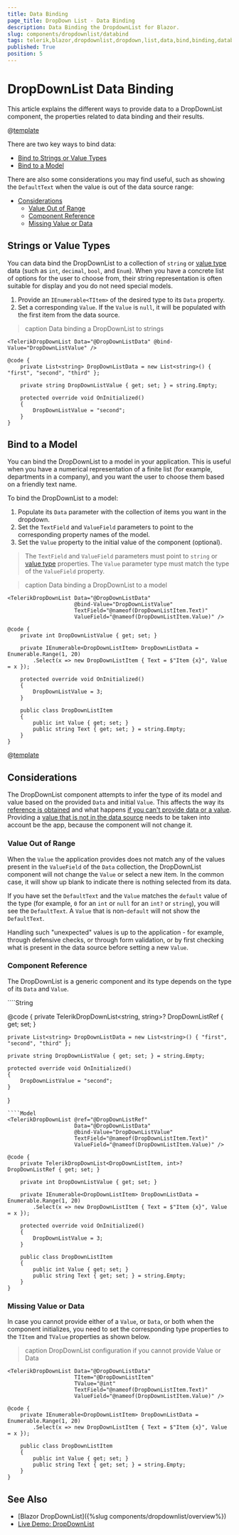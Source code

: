 ```yaml
---
title: Data Binding
page_title: DropDown List - Data Binding
description: Data Binding the DropdownList for Blazor.
slug: components/dropdownlist/databind
tags: telerik,blazor,dropdownlist,dropdown,list,data,bind,binding,databind
published: True
position: 5
---
```


# DropDownList Data Binding

This article explains the different ways to provide data to a DropDownList component, the properties related to data binding and their results.

@[template](/_contentTemplates/common/general-info.md#valuebind-vs-databind-link)

There are two key ways to bind data:

* [Bind to Strings or Value Types](#strings-or-value-types)
* [Bind to a Model](#bind-to-a-model)

There are also some considerations you may find useful, such as showing the `DefaultText` when the value is out of the data source range:

  * [Considerations](#considerations)
    * [Value Out of Range](#value-out-of-range)
    * [Component Reference](#component-reference)
    * [Missing Value or Data](#missing-value-or-data)

## Strings or Value Types

You can data bind the DropDownList to a collection of `string` or [value type](https://learn.microsoft.com/en-us/dotnet/csharp/language-reference/builtin-types/value-types) data (such as `int`, `decimal`, `bool`, and `Enum`). When you have a concrete list of options for the user to choose from, their string representation is often suitable for display and you do not need special models.

1. Provide an `IEnumerable<TItem>` of the desired type to its `Data` property.
1. Set a corresponding `Value`. If the `Value` is `null`, it will be populated with the first item from the data source.

>caption Data binding a DropDownList to strings

````CSHTML
<TelerikDropDownList Data="@DropDownListData" @bind-Value="DropDownListValue" />

@code {
    private List<string> DropDownListData = new List<string>() { "first", "second", "third" };

    private string DropDownListValue { get; set; } = string.Empty;

    protected override void OnInitialized()
    {
        DropDownListValue = "second";
    }
}
````

## Bind to a Model

You can bind the DropDownList to a model in your application. This is useful when you have a numerical representation of a finite list (for example, departments in a company), and you want the user to choose them based on a friendly text name.

To bind the DropDownList to a model:

1. Populate its `Data` parameter with the collection of items you want in the dropdown.
1. Set the `TextField` and `ValueField` parameters to point to the corresponding property names of the model.
1. Set the `Value` property to the initial value of the component (optional).

> The `TextField` and `ValueField` parameters must point to `string` or [value type](https://learn.microsoft.com/en-us/dotnet/csharp/language-reference/builtin-types/value-types) properties. The `Value` parameter type must match the type of the `ValueField` property.

>caption Data binding a DropDownList to a model

````CSHTML
<TelerikDropDownList Data="@DropDownListData"
                     @bind-Value="DropDownListValue"
                     TextField="@nameof(DropDownListItem.Text)"
                     ValueField="@nameof(DropDownListItem.Value)" />

@code {
    private int DropDownListValue { get; set; }

    private IEnumerable<DropDownListItem> DropDownListData = Enumerable.Range(1, 20)
        .Select(x => new DropDownListItem { Text = $"Item {x}", Value = x });

    protected override void OnInitialized()
    {
        DropDownListValue = 3;
    }

    public class DropDownListItem
    {
        public int Value { get; set; }
        public string Text { get; set; } = string.Empty;
    }
}
````

@[template](/_contentTemplates/common/get-model-from-dropdowns.md#get-model-from-dropdowns)

## Considerations

The DropDownList component attempts to infer the type of its model and value based on the provided `Data` and initial `Value`. This affects the way its [reference is obtained](#component-reference) and what happens [if you can't provide data or a value](#missing-value-or-data). Providing a [value that is not in the data source](#value-out-of-range) needs to be taken into account be the app, because the component will not change it.

### Value Out of Range

When the `Value` the application provides does not match any of the values present in the `ValueField` of the `Data` collection, the DropDownList component will not change the `Value` or select a new item. In the common case, it will show up blank to indicate there is nothing selected from its data.

If you have set the `DefaultText` and the `Value` matches the `default` value of the type (for example, `0` for an `int` or `null` for an `int?` or `string`), you will see the `DefaultText`. A `Value` that is non-`default` will not show the `DefaultText`.

Handling such "unexpected" values is up to the application - for example, through defensive checks, or through form validation, or by first checking what is present in the data source before setting a new `Value`.
 
### Component Reference

The DropDownList is a generic component and its type depends on the type of its `Data` and `Value`.

<div class="skip-repl"></div>
````String
<TelerikDropDownList @ref="@DropDownListRef"
                     Data="@DropDownListData"
                     @bind-Value="DropDownListValue" />

@code {
    private TelerikDropDownList<string, string>? DropDownListRef { get; set; }

    private List<string> DropDownListData = new List<string>() { "first", "second", "third" };

    private string DropDownListValue { get; set; } = string.Empty;

    protected override void OnInitialized()
    {
        DropDownListValue = "second";
    }
}
````
````Model
<TelerikDropDownList @ref="@DropDownListRef"
                     Data="@DropDownListData"
                     @bind-Value="DropDownListValue"
                     TextField="@nameof(DropDownListItem.Text)"
                     ValueField="@nameof(DropDownListItem.Value)" />

@code {
    private TelerikDropDownList<DropDownListItem, int>? DropDownListRef { get; set; }

    private int DropDownListValue { get; set; }

    private IEnumerable<DropDownListItem> DropDownListData = Enumerable.Range(1, 20)
        .Select(x => new DropDownListItem { Text = $"Item {x}", Value = x });

    protected override void OnInitialized()
    {
        DropDownListValue = 3;
    }

    public class DropDownListItem
    {
        public int Value { get; set; }
        public string Text { get; set; } = string.Empty;
    }
}
````

### Missing Value or Data

 In case you cannot provide either of a `Value`, or `Data`, or both when the component initializes, you need to set the corresponding type properties to the `TItem` and `TValue` properties as shown below.

>caption DropDownList configuration if you cannot provide Value or Data

````CSHTML
<TelerikDropDownList Data="@DropDownListData"
                     TItem="@DropDownListItem"
                     TValue="@int"
                     TextField="@nameof(DropDownListItem.Text)"
                     ValueField="@nameof(DropDownListItem.Value)" />

@code {
    private IEnumerable<DropDownListItem> DropDownListData = Enumerable.Range(1, 20)
        .Select(x => new DropDownListItem { Text = $"Item {x}", Value = x });

    public class DropDownListItem
    {
        public int Value { get; set; }
        public string Text { get; set; } = string.Empty;
    }
}
````

## See Also

* [Blazor DropDownList]({%slug components/dropdownlist/overview%})
* [Live Demo: DropDownList](https://demos.telerik.com/blazor-ui/dropdownlist/overview)